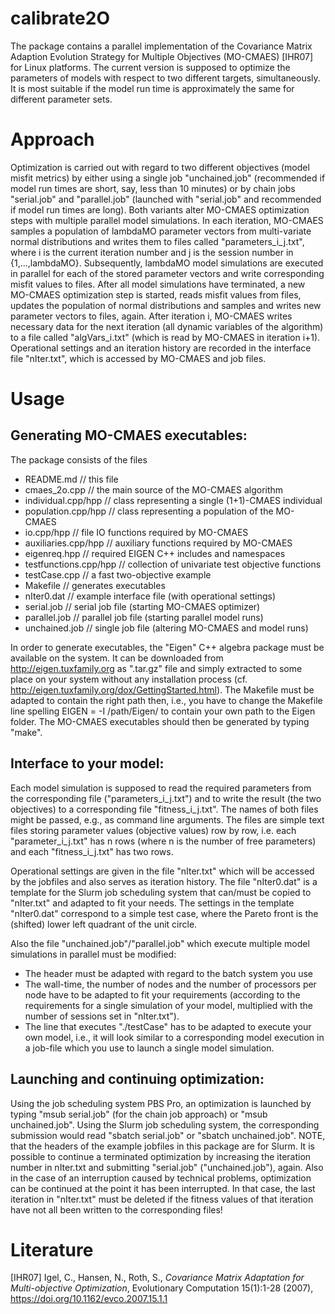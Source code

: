 # calibrate2O

The package contains a parallel implementation of the Covariance Matrix
Adaption Evolution Strategy for Multiple Objectives (MO-CMAES) [IHR07] for
Linux platforms.
The current version is supposed to optimize the parameters of models with
respect to two different targets, simultaneously.
It is most suitable if the model run time is approximately the same for
different parameter sets.

Approach
========

Optimization is carried out with regard to two different objectives (model
misfit metrics) by either using a single job "unchained.job" (recommended if
model run times are short, say, less than 10 minutes) or by chain jobs
"serial.job" and "parallel.job" (launched with "serial.job" and recommended
if model run times are long).
Both variants alter MO-CMAES optimization steps with multiple parallel model
simulations.
In each iteration, MO-CMAES samples a population of lambdaMO parameter vectors
from multi-variate normal distributions and writes them to files called
"parameters_i_j.txt", where i is the current iteration number and j is the
session number in {1,...,lambdaMO}.
Subsequently, lambdaMO model simulations are executed in parallel for each of
the stored parameter vectors and write corresponding misfit values to files.
After all model simulations have terminated, a new MO-CMAES optimization step is
started, reads misfit values from files, updates the population of normal
distributions and samples and writes new parameter vectors to files, again.
After iteration i, MO-CMAES writes necessary data for the next iteration (all
dynamic variables of the algorithm) to a file called "algVars_i.txt" (which is
read by MO-CMAES in iteration i+1).
Operational settings and an iteration history are recorded in the interface file
"nIter.txt", which is accessed by MO-CMAES and job files.


Usage
=====

Generating MO-CMAES executables:
--------------------------------

The package consists of the files
* README.md        		// this file
* cmaes_2o.cpp     		// the main source of the MO-CMAES algorithm
* individual.cpp/hpp	// class representing a single (1+1)-CMAES individual
* population.cpp/hpp	// class representing a population of the MO-CMAES
* io.cpp/hpp			// file IO functions required by MO-CMAES
* auxiliaries.cpp/hpp   // auxiliary functions required by MO-CMAES
* eigenreq.hpp      	// required EIGEN C++ includes and namespaces
* testfunctions.cpp/hpp // collection of univariate test objective functions
* testCase.cpp			// a fast two-objective example
* Makefile      		// generates executables
* nIter0.dat        	// example interface file (with operational settings)
* serial.job        	// serial job file (starting MO-CMAES optimizer)
* parallel.job      	// parallel job file (starting parallel model runs)
* unchained.job			// single job file (altering MO-CMAES and model runs)

In order to generate executables, the "Eigen" C++ algebra package must be
available on the system. It can be downloaded from
  http://eigen.tuxfamily.org
as ".tar.gz" file and simply extracted to some place on your system without any
installation process (cf. http://eigen.tuxfamily.org/dox/GettingStarted.html).
The Makefile must be adapted to contain the right path then, i.e., you have to
change the Makefile line spelling
  EIGEN = -I /path/Eigen/
to contain your own path to the Eigen folder.
The MO-CMAES executables should then be generated by typing "make".

Interface to your model:
------------------------

Each model simulation is supposed to read the required parameters from
the corresponding file ("parameters_i_j.txt") and to write
the result (the two objectives) to a corresponding file "fitness_i_j.txt".
The names of both files might be passed, e.g., as command line arguments.
The files are simple text files storing parameter values (objective values)
row by row, i.e. each "parameter_i_j.txt" has n rows
(where n is the number of free parameters)
and each "fitness_i_j.txt" has two rows.

Operational settings are given in the file "nIter.txt" which will be accessed by the jobfiles and also serves as iteration history.
The file "nIter0.dat" is a template for the Slurm job scheduling system that
can/must be copied to "nIter.txt" and adapted to fit your needs.
The settings in the template "nIter0.dat" correspond to a simple test case, where
the Pareto front is the (shifted) lower left quadrant of the unit circle.

Also the file "unchained.job"/"parallel.job" which execute multiple model
simulations in parallel must be modified:
* The header must be adapted with regard to the batch system you use
* The wall-time, the number of nodes and the number of processors per node have
  to be adapted to fit your requirements (according to the requirements for a
  single simulation of your model, multiplied with the number of sessions set
  in "nIter.txt").
* The line that executes "./testCase" has to be adapted to execute your own
  model, i.e., it will look similar to a corresponding model execution in a
  job-file which you use to launch a single model simulation.

Launching and continuing optimization:
--------------------------------------

Using the job scheduling system PBS Pro, an optimization is launched by typing
"msub serial.job" (for the chain job approach) or "msub unchained.job".
Using the Slurm job scheduling system, the corresponding submission would read
"sbatch serial.job" or "sbatch unchained.job".
NOTE, that the headers of the example jobfiles in this package are for Slurm.
It is possible to continue a terminated optimization by increasing the
iteration number in nIter.txt and submitting "serial.job" ("unchained.job"),
again. Also in the case of an interruption caused by technical problems,
optimization can be continued at the point it has been interrupted. In that
case, the last iteration in "nIter.txt" must be deleted if the fitness values of
that iteration have not all been written to the corresponding files!


Literature
==========
 
[IHR07] Igel, C., Hansen, N., Roth, S.,
        *Covariance Matrix Adaptation for Multi-objective Optimization*,
        Evolutionary Computation 15(1):1-28 (2007),
        https://doi.org/10.1162/evco.2007.15.1.1
